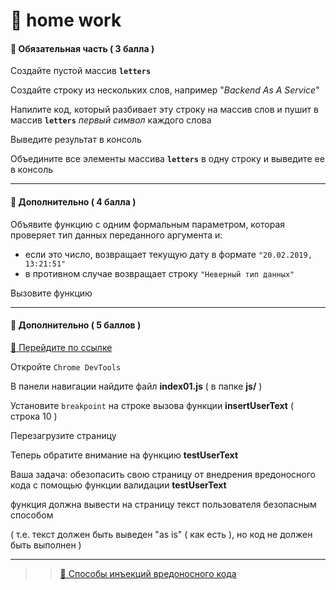# :briefcase: home work

#### :briefcase: Обязательная часть ( 3 балла )

Создайте пустой массив **`letters`**

Создайте строку из нескольких слов, например "_Backend As A Service_"

Напилите код, который разбивает эту строку на массив слов и пушит в массив **`letters`** _первый символ_ каждого слова

Выведите результат в консоль

Объедините все элементы массива **`letters`** в одну строку и выведите ее в консоль

***

#### :briefcase: Дополнительно ( 4 балла )

Объявите функцию с одним формальным параметром, которая проверяет тип данных переданного аргумента и:

* если это число, возвращает текущую дату в формате `"20.02.2019, 13:21:51"`
* в противном случае возвращает строку `"Неверный тип данных"`

Вызовите функцию 

***

#### :briefcase: Дополнительно ( 5 баллов )

[:link: Перейдите по ссылке](https://garevna.github.io/js-samples/#01)

Откройте `Chrome DevTools`

В панели навигации найдите файл  **index01.js**  ( в папке  **js/** )

Установите  `breakpoint`  на строке вызова функции   **insertUserText**  ( строка 10 )

Перезагрузите страницу

Теперь обратите внимание на функцию  **testUserText**

Ваша задача:  обезопасить свою страницу от внедрения вредоносного кода с помощью функции валидации  **testUserText**

функция должна вывести на страницу текст пользователя безопасным способом

( т.е. текст должен быть выведен "as is" ( как есть ), но код не должен быть выполнен )

***
>> [🔗 Способы инъекций вредоносного кода](https://www.owasp.org/index.php/XSS_Filter_Evasion_Cheat_Sheet#Image_XSS_using_the_JavaScript_directive)